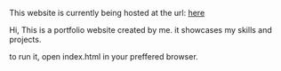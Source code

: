 This website is currently being hosted at the url: 
[here](https://portfolio-ce6f9.web.app/)

Hi, This is a portfolio website created by me. 
it showcases my skills and projects.

to run it, open index.html in your preffered browser.
